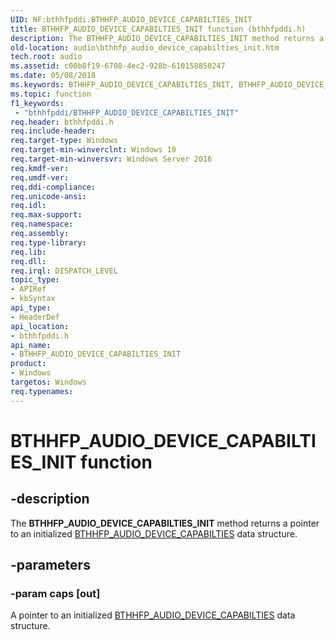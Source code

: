 ```yaml
---
UID: NF:bthhfpddi.BTHHFP_AUDIO_DEVICE_CAPABILTIES_INIT
title: BTHHFP_AUDIO_DEVICE_CAPABILTIES_INIT function (bthhfpddi.h)
description: The BTHHFP_AUDIO_DEVICE_CAPABILTIES_INIT method returns a pointer to an initialized BTHHFP_AUDIO_DEVICE_CAPABILTIES data structure.
old-location: audio\bthhfp_audio_device_capabilties_init.htm
tech.root: audio
ms.assetid: c00b8f19-6708-4ec2-928b-610158850247
ms.date: 05/08/2018
ms.keywords: BTHHFP_AUDIO_DEVICE_CAPABILTIES_INIT, BTHHFP_AUDIO_DEVICE_CAPABILTIES_INIT method [Audio Devices], audio.bthhfp_audio_device_capabilties_init, bthhfpddi/BTHHFP_AUDIO_DEVICE_CAPABILTIES_INIT
ms.topic: function
f1_keywords:
 - "bthhfpddi/BTHHFP_AUDIO_DEVICE_CAPABILTIES_INIT"
req.header: bthhfpddi.h
req.include-header: 
req.target-type: Windows
req.target-min-winverclnt: Windows 10
req.target-min-winversvr: Windows Server 2016
req.kmdf-ver: 
req.umdf-ver: 
req.ddi-compliance: 
req.unicode-ansi: 
req.idl: 
req.max-support: 
req.namespace: 
req.assembly: 
req.type-library: 
req.lib: 
req.dll: 
req.irql: DISPATCH_LEVEL
topic_type:
- APIRef
- kbSyntax
api_type:
- HeaderDef
api_location:
- bthhfpddi.h
api_name:
- BTHHFP_AUDIO_DEVICE_CAPABILTIES_INIT
product:
- Windows
targetos: Windows
req.typenames: 
---
```


# BTHHFP_AUDIO_DEVICE_CAPABILTIES_INIT function

## -description

The <b>BTHHFP_AUDIO_DEVICE_CAPABILTIES_INIT</b> method returns a pointer to an initialized <a href="https://docs.microsoft.com/windows-hardware/drivers/ddi/bthhfpddi/ns-bthhfpddi-_bthhfp_audio_device_capabilties">BTHHFP_AUDIO_DEVICE_CAPABILTIES</a> data structure. 

## -parameters

### -param caps [out]

A pointer to an initialized <a href="https://docs.microsoft.com/windows-hardware/drivers/ddi/bthhfpddi/ns-bthhfpddi-_bthhfp_audio_device_capabilties">BTHHFP_AUDIO_DEVICE_CAPABILTIES</a> data structure.



